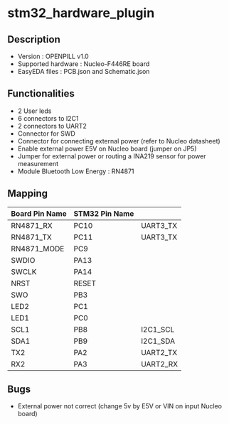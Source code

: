 # stm32_hardware_plugin
## Description
- Version : OPENPILL v1.0
- Supported hardware : Nucleo-F446RE board
- EasyEDA files : PCB.json and Schematic.json
## Functionalities
- 2 User leds
- 6 connectors to I2C1
- 2 connectors to UART2
- Connector for SWD
- Connector for connecting external power (refer to Nucleo datasheet)
- Enable external power E5V on Nucleo board (jumper on JP5)
- Jumper for external power or routing a INA219 sensor for power measurement
- Module Bluetooth Low Energy : RN4871
## Mapping
| Board Pin Name | STM32 Pin Name |              |
|----------------|----------------|--------------|
| RN4871_RX      | PC10           | UART3_TX     |
| RN4871_TX      | PC11           | UART3_TX     |
| RN4871_MODE    | PC9            |              |
| SWDIO          | PA13           |              |
| SWCLK          | PA14           |              |
| NRST           | RESET          |              |
| SWO            | PB3            |              |
| LED2           | PC1            |              |
| LED1           | PC0            |              |
| SCL1           | PB8            | I2C1_SCL     |
| SDA1           | PB9            | I2C1_SDA     |
| TX2            | PA2            | UART2_TX     |
| RX2            | PA3            | UART2_RX     |
## Bugs
- External power not correct (change 5v by E5V or VIN on input Nucleo board)
